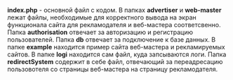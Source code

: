 **index.php** - основной файл с кодом.
В папках **advertiser** и **web-master** лежат файлы, необходимые для корректного вывода на экран функционала сайта для рекламодателя и веб-мастера соответсвенно.
Папка **authorisation** отвечает за авторизацию и регистрацию пользователей.
Папка **db** отвечает за подключение к базе данных.
В папке **example** находится пример сайта веб-мастера и рекламируемых сайтов. 
В папке **logi** находится сам файл, куда запсываются логи.
Папка **redirectSystem** содержит в себе файл, отвечающий за переадресацию пользовотеля со страницы веб-мастера на страницу рекламодателя.

